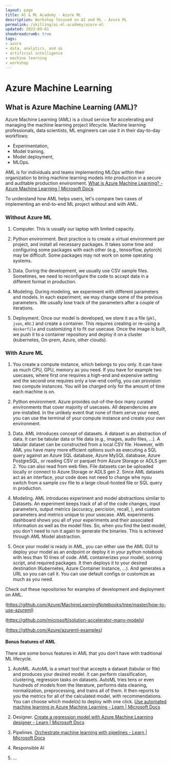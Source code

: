 ```yaml
---
layout: page
title: AI & ML Academy - Azure ML
description: Workshop focused on AI and ML - Azure ML
permalink: /skilling/ai-ml-academy/azure-ml
updated: 2022-09-01
showbreadcrumb: true
tags: 
- azure
- data, analytics, and ai
- artificial intelligence
- machine learning
- workshop
---
```


# Azure Machine Learning

## What is Azure Machine Learning (AML)?
Azure Machine Learning (AML) is a cloud service for accelerating and managing the machine learning project lifecycle. 
Machine learning professionals, data scientists, ML engineers can use it in their day-to-day workflows: 
- Experimentation,
- Model training,
- Model deployment,
- MLOps.

AML is for individuals and teams implementing MLOps within their organization to bring machine learning models into production in a secure and auditable production environment. [What is Azure Machine Learning? - Azure Machine Learning | Microsoft Docs](https://docs.microsoft.com/en-us/azure/machine-learning/overview-what-is-azure-machine-learning).


To understand how AML helps users, let's compare two cases of implementing an end-to-end ML project without and with AML.

### Without Azure ML
1. Computer. This is usually our laptop with limited capacity.

2. Python environment. Best practice is to create a virtual environment per project, and install all necessary packages. It takes some time and configuring some packages with each other (e.g., tensorflow, pytorch) may be difficult. Some packages may not work on some operating systems. 

3. Data. During the development, we usually use CSV sample files. Sometimes, we need to reconfigure the code to accept data in a different format in production.

4. Modeling. During modeling, we experiment with different parameters and models. In each experiment, we may change some of the previous parameters. We usually lose track of the parameters after a couple of iterations. 

5. Deployment. Once our model is developed, we store it as a file (`pkl`, `json`, etc.) and create a container. This requires creating or re-using a `dockerfile` and customizing it to fit our usecase. Once the image is built, we push it to a container repository and deploy it on a cluster (kubernetes, On-prem, Azure, other clouds).

### With Azure ML
1. You create a compute instance, which belongs to you only. It can have as much CPU, GPU, memory as you need. If you have for example two usecases, where first one requires a high-end and expensive setting and the second one requires only a low-end config, you can provision two compute instances. You will be charged only for the amount of time each machine is on.

2. Python environment. Azure provides out-of-the-box many curated environments that cover majority of usecases. All dependencies are pre-installed. In the unlikely event that none of them serve your need, you can use the terminal of your compute instance and create your own environment. 

3. Data. AML introduces concept of datasets. A dataset is an abstraction of data. It can be tabular data or file data (e.g., images, audio files, ...). A tabular dataset can be constructed from a local CSV file. However, with AML you have many more efficient options such as executing a SQL query against an Azure SQL database, Azure MySQL database, Azure PostgreSQL, or reading CSV or parquet from Azure Storage or ADLS gen 2. You can also read from web files. File datasets can be uploaded locally or connect to Azure Storage or ADLS  gen 2. Since AML datasets act as an interface, your code does not need to change whe nyou switch from a sample csv file to a large cloud-hosted file or SQL query in production. 

4. Modeling. AML introduces experiment and model abstractions similar to Datasets. An experiment keeps track of all of the code changes, input parameters, output metrics (accuracy, percision, recall, ), and custom parameters and metrics unique to your usecase.
AML experiments dashboard shows you all of your experiments and their associated information as well as the model files. So, when you find the best model, you don't need to run it again to generate the binaries. This is achieved through AML Model abstraction. 

5. Once your model is ready in AML, you can either use the AML GUI to deploy your model as an endpoint or deploy it in your python notebook with less than 10 lines of code. AML containerizes your model, scoring script, and required packages. It then deploys it to your desired destination (Kubernetes, Azure Container Instance, ...). And generates a URL so you can call it. You can use default configs or customize as much as you need.

Check out these repositories for examples of development and deployment on AML.

(https://github.com/Azure/MachineLearningNotebooks/tree/master/how-to-use-azureml)

(https://github.com/microsoft/solution-accelerator-many-models)

(https://github.com/Azure/azureml-examples)

#### Bonus features of AML
There are some bonus features in AML that you don't have with traditional ML lifecycle.
1. AutoML. AutoML is a smart tool that accepts a dataset (tabular or file) and produces your desired model. It can perform classification, clustering, regression tasks on datasets. AutoML tries tens or even hundreds of models from the literature, performs data cleaning, normalization, preprocessing, and trains all of them. It then reports to you the metrics for all of the calculated model, with recommendations. You can choose which model(s) to deploy with one click.
[Use automated machine learning in Azure Machine Learning - Learn | Microsoft Docs](https://docs.microsoft.com/en-us/learn/modules/use-automated-machine-learning/)

2. Designer. 
[Create a regression model with Azure Machine Learning designer - Learn | Microsoft Docs](https://docs.microsoft.com/en-us/learn/modules/create-regression-model-azure-machine-learning-designer/)

3. Pipelines.
[Orchestrate machine learning with pipelines - Learn | Microsoft Docs](https://docs.microsoft.com/en-us/learn/modules/create-pipelines-in-aml/)

4. Responsible AI

5. ...


